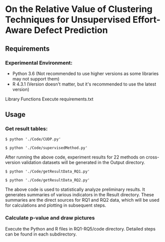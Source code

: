 # On the Relative Value of Clustering Techniques for Unsupervised Effort-Aware Defect Prediction

## Requirements

### Experimental Environment:
- Python 3.6 (Not recommended to use higher versions as some libraries may not support them)
- R 4.3.1 (Version doesn't matter, but it's recommended to use the latest version)

Library Functions
Execute requirements.txt

## Usage
### Get result tables:

``$ python './Code/CUDP.py'``

``$ python './Code/supervisedMethod.py'``

After running the above code, experiment results for 22 methods on cross-version validation datasets will be generated in the Output directory.

``$ python './Code/getResultData_RQ1.py'``

``$ python './Code/getResultData_RQ2.py'``

The above code is used to statistically analyze preliminary results. It generates summaries of various indicators in the Result directory.
These summaries are the direct sources for RQ1 and RQ2 data, which will be used for calculations and plotting in subsequent steps.

### Calculate p-value and draw pictures
Execute the Python and R files in RQ1-RQ5/code directory. Detailed steps can be found in each subdirectory.
